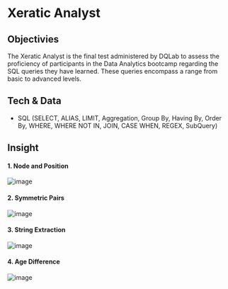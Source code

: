 # Xeratic Analyst
## Objectivies
The Xeratic Analyst is the final test administered by DQLab to assess the proficiency of participants in the Data Analytics bootcamp regarding the SQL queries they have learned. These queries encompass a range from basic to advanced levels.
## Tech & Data
* SQL
  (SELECT, ALIAS, LIMIT, Aggregation, Group By, Having By, Order By, WHERE, WHERE NOT IN, JOIN, CASE WHEN, REGEX, SubQuery)
## Insight
#### 1. Node and Position
![image](https://github.com/RSaff/Data_Analyst_Project/assets/101809687/5025bc40-c736-46b6-8735-b975ceaaaded)
#### 2. Symmetric Pairs
![image](https://github.com/RSaff/Data_Analyst_Project/assets/101809687/79ca48d9-0fcf-4e98-b186-4c207de60abb)
#### 3. String Extraction
![image](https://github.com/RSaff/Data_Analyst_Project/assets/101809687/838f6d75-8b45-4627-9941-f20251bd0b97)
#### 4. Age Difference
![image](https://github.com/RSaff/Data_Analyst_Project/assets/101809687/6d479ad1-36d8-464f-a5d4-26d120307d4c)
